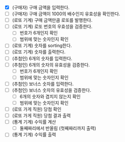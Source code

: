 - [X] (구매자) 구매 금액을 입력한다.
- [ ] (구매자) 구매 금액이 1000의 배수인지 유효성을 확인한다.
- [ ] (로또 기계) 구매 금액만큼 로또를 발행한다.
- [ ] (로또 기계) 로또 번호의 우효성을 검증한다.
  - [ ] 번호가 6개인지 확인
  - [ ] 범위에 맞는 숫자인지 확인
- [ ] (로또 기계) 숫자를 sorting한다.
- [ ] (로또 기계) 숫자를 출력한다.
- [ ] (추첨인) 6개의 숫자를 입력한다.
- [ ] (추첨인) 6개의 숫자의 유효성을 검증한다.
  - [ ] 번호가 6개인지 확인
  - [ ] 범위에 맞는 숫자인지 확인
- [ ] (추첨인) 보너스 숫자를 입력한다.
- [ ] (추첨인) 보너스 숫자의 유효성을 검증한다.
  - [ ] 6개의 숫자와 겹치지 않는지 확인
  - [ ] 범위에 맞는 숫자인지 확인
- [ ] (로또 가게 직원) 당첨 확인
- [ ] (로또 가게 직원) 당첨 결과 출력
- [ ] (통계 기계) 수익률 계산
  - [ ] 둘째짜리에서 반올림 (첫째짜리까지 출력)
- [ ] (통계 기계) 수익률 출력